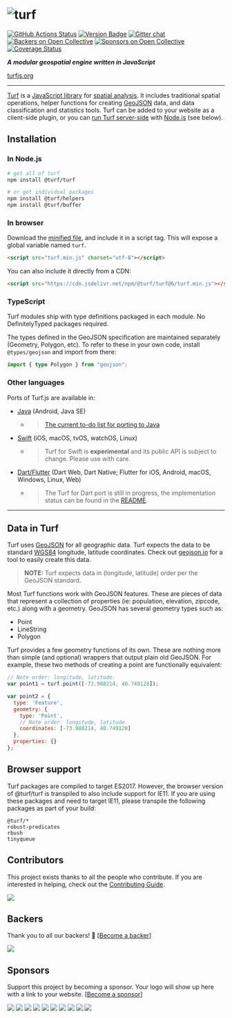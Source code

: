 ![turf](https://raw.githubusercontent.com/Turfjs/turf/9a1d5e8d99564d4080f1e2bf1517ed41d18012fa/logo.png)
======
[![GitHub Actions Status](https://github.com/Turfjs/turf/actions/workflows/turf.yml/badge.svg)](https://github.com/Turfjs/turf/actions/workflows/turf.yml/badge.svg)
[![Version Badge][npm-img]][npm-url]
[![Gitter chat][gitter-img]][gitter-url]
[![Backers on Open Collective][oc-backer-badge]](#backers)
[![Sponsors on Open Collective][oc-sponsor-badge]](#sponsors) [![Coverage Status](https://coveralls.io/repos/github/Turfjs/turf/badge.svg)](https://coveralls.io/github/Turfjs/turf)

[npm-img]: https://img.shields.io/npm/v/@turf/turf.svg
[npm-url]: https://www.npmjs.com/package/@turf/turf
[gitter-img]: https://badges.gitter.im/Turfjs/turf.svg
[gitter-url]: https://gitter.im/Turfjs/turf
[oc-backer-badge]: https://opencollective.com/turf/backers/badge.svg
[oc-sponsor-badge]: https://opencollective.com/turf/sponsors/badge.svg

***A modular geospatial engine written in JavaScript***

[turfjs.org](https://turfjs.org/)

- - -

[Turf](https://turfjs.org) is a [JavaScript library](https://en.wikipedia.org/wiki/JavaScript_library) for [spatial analysis](https://en.wikipedia.org/wiki/Spatial_analysis). It includes traditional spatial operations, helper functions for creating [GeoJSON](https://geojson.org) data, and data classification and statistics tools. Turf can be added to your website as a client-side plugin, or you can [run Turf server-side](https://www.npmjs.com/package/@turf/turf) with [Node.js](https://nodejs.org/) (see below).

## Installation

### In Node.js

```bash
# get all of turf
npm install @turf/turf

# or get individual packages
npm install @turf/helpers
npm install @turf/buffer
```

### In browser

Download the [minified file](https://npmcdn.com/@turf/turf/turf.min.js), and include it in a script tag. This will expose a global variable named `turf`.

```html
<script src="turf.min.js" charset="utf-8"></script>
```

You can also include it directly from a CDN:

```html
<script src="https://cdn.jsdelivr.net/npm/@turf/turf@6/turf.min.js"></script>
```

### TypeScript

Turf modules ship with type definitions packaged in each module. No DefinitelyTyped packages required.

The types defined in the GeoJSON specification are maintained separately (Geometry, Polygon, etc). To refer to these in your own code, install `@types/geojson` and import from there:

```typescript
import { type Polygon } from "geojson";
```

### Other languages

Ports of Turf.js are available in:

- [Java](https://github.com/mapbox/mapbox-java/tree/master/services-turf/src/main/java/com/mapbox/turf) (Android, Java SE)
  - > [The current to-do list for porting to Java](https://github.com/mapbox/mapbox-java/blob/master/docs/turf-port.md)
- [Swift](https://github.com/mapbox/turf-swift/) (iOS, macOS, tvOS, watchOS, Linux)
  - > Turf for Swift is **experimental** and its public API is subject to change. Please use with care.
- [Dart/Flutter](https://github.com/dartclub/turf_dart) (Dart Web, Dart Native; Flutter for iOS, Android, macOS, Windows, Linux, Web)
  - > The Turf for Dart port is still in progress, the implementation status can be found in the [README](https://github.com/dartclub/turf_dart#components).
- - -

## Data in Turf

Turf uses <a href='https://geojson.org/'>GeoJSON</a> for all geographic data. Turf expects the data to be standard <a href='https://en.wikipedia.org/wiki/World_Geodetic_System'>WGS84</a> longitude, latitude coordinates. Check out <a href='https://geojson.io/#id=gist:anonymous/844f013aae8354eb889c&map=12/38.8955/-77.0135'>geojson.io</a> for a tool to easily create this data.

> **NOTE:** Turf expects data in (longitude, latitude) order per the GeoJSON standard.

Most Turf functions work with GeoJSON features. These are pieces of data that represent a collection of properties (ie: population, elevation, zipcode, etc.) along with a geometry. GeoJSON has several geometry types such as:

* Point
* LineString
* Polygon

Turf provides a few geometry functions of its own. These are nothing more than simple (and optional) wrappers that output plain old GeoJSON. For example, these two methods of creating a point are functionally equivalent:

```js
// Note order: longitude, latitude.
var point1 = turf.point([-73.988214, 40.749128]);

var point2 = {
  type: 'Feature',
  geometry: {
    type: 'Point',
    // Note order: longitude, latitude.
    coordinates: [-73.988214, 40.749128]
  },
  properties: {}
};
```

## Browser support

Turf packages are compiled to target ES2017. However, the browser version of @turf/turf is transpiled to also include support for IE11. If you are using these packages and need to target IE11, please transpile the following packages as part of your build:

```
@turf/*
robust-predicates
rbush
tinyqueue
```

## Contributors

This project exists thanks to all the people who contribute. If you are interested in helping, check out the [Contributing Guide](CONTRIBUTING.md).

<a href="https://github.com/Turfjs/turf/graphs/contributors"><img src="https://opencollective.com/turf/contributors.svg?width=890&button=false" /></a>


## Backers

Thank you to all our backers! 🙏 [[Become a backer](https://opencollective.com/turf#backer)]

<a href="https://opencollective.com/turf#backers" target="_blank"><img src="https://opencollective.com/turf/backers.svg?width=890"></a>


## Sponsors

Support this project by becoming a sponsor. Your logo will show up here with a link to your website. [[Become a sponsor](https://opencollective.com/turf#sponsor)]

<a href="https://opencollective.com/turf/sponsor/0/website" target="_blank"><img src="https://opencollective.com/turf/sponsor/0/avatar.svg"></a>
<a href="https://opencollective.com/turf/sponsor/1/website" target="_blank"><img src="https://opencollective.com/turf/sponsor/1/avatar.svg"></a>
<a href="https://opencollective.com/turf/sponsor/2/website" target="_blank"><img src="https://opencollective.com/turf/sponsor/2/avatar.svg"></a>
<a href="https://opencollective.com/turf/sponsor/3/website" target="_blank"><img src="https://opencollective.com/turf/sponsor/3/avatar.svg"></a>
<a href="https://opencollective.com/turf/sponsor/4/website" target="_blank"><img src="https://opencollective.com/turf/sponsor/4/avatar.svg"></a>
<a href="https://opencollective.com/turf/sponsor/5/website" target="_blank"><img src="https://opencollective.com/turf/sponsor/5/avatar.svg"></a>
<a href="https://opencollective.com/turf/sponsor/6/website" target="_blank"><img src="https://opencollective.com/turf/sponsor/6/avatar.svg"></a>
<a href="https://opencollective.com/turf/sponsor/7/website" target="_blank"><img src="https://opencollective.com/turf/sponsor/7/avatar.svg"></a>
<a href="https://opencollective.com/turf/sponsor/8/website" target="_blank"><img src="https://opencollective.com/turf/sponsor/8/avatar.svg"></a>
<a href="https://opencollective.com/turf/sponsor/9/website" target="_blank"><img src="https://opencollective.com/turf/sponsor/9/avatar.svg"></a>
